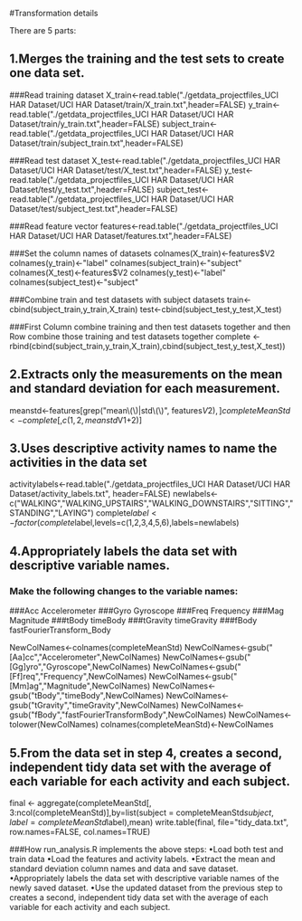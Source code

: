 #Transformation details

There are 5 parts:

## 1.Merges the training and the test sets to create one data set.

###Read training dataset
X_train<-read.table("./getdata_projectfiles_UCI HAR Dataset/UCI HAR Dataset/train/X_train.txt",header=FALSE) 
y_train<-read.table("./getdata_projectfiles_UCI HAR Dataset/UCI HAR Dataset/train/y_train.txt",header=FALSE)
subject_train<-read.table("./getdata_projectfiles_UCI HAR Dataset/UCI HAR Dataset/train/subject_train.txt",header=FALSE)

###Read test dataset
X_test<-read.table("./getdata_projectfiles_UCI HAR Dataset/UCI HAR Dataset/test/X_test.txt",header=FALSE) 
y_test<-read.table("./getdata_projectfiles_UCI HAR Dataset/UCI HAR Dataset/test/y_test.txt",header=FALSE)
subject_test<-read.table("./getdata_projectfiles_UCI HAR Dataset/UCI HAR Dataset/test/subject_test.txt",header=FALSE)

###Read feature vector
features<-read.table("./getdata_projectfiles_UCI HAR Dataset/UCI HAR Dataset/features.txt",header=FALSE) 

###Set the column names of datasets
colnames(X_train)<-features$V2
colnames(y_train)<-"label"
colnames(subject_train)<-"subject"
colnames(X_test)<-features$V2
colnames(y_test)<-"label"
colnames(subject_test)<-"subject"

###Combine train and test datasets with subject datasets
train<-cbind(subject_train,y_train,X_train)
test<-cbind(subject_test,y_test,X_test)

###First Column combine training and then test datasets together and then Row combine those training and test datasets together
complete <- rbind(cbind(subject_train,y_train,X_train),cbind(subject_test,y_test,X_test)) 

## 2.Extracts only the measurements on the mean and standard deviation for each measurement. 
meanstd<-features[grep("mean\\(\\)|std\\(\\)", features$V2),]
completeMeanStd<-complete[,c(1, 2, meanstd$V1+2)]

## 3.Uses descriptive activity names to name the activities in the data set
activitylabels<-read.table("./getdata_projectfiles_UCI HAR Dataset/UCI HAR Dataset/activity_labels.txt", header=FALSE) 
newlabels<-c("WALKING","WALKING_UPSTAIRS","WALKING_DOWNSTAIRS","SITTING","STANDING","LAYING")
complete$label<-factor(complete$label,levels=c(1,2,3,4,5,6),labels=newlabels)

## 4.Appropriately labels the data set with descriptive variable names.
### Make the following changes to the variable names:
###Acc	    Accelerometer
###Gyro	    Gyroscope
###Freq	    Frequency
###Mag	    Magnitude
###tBody     timeBody
###tGravity	timeGravity
###fBody	    fastFourierTransform_Body

NewColNames<-colnames(completeMeanStd)
NewColNames<-gsub("[Aa]cc","Accelerometer",NewColNames)
NewColNames<-gsub("[Gg]yro","Gyroscope",NewColNames)
NewColNames<-gsub("[Ff]req","Frequency",NewColNames)
NewColNames<-gsub("[Mm]ag","Magnitude",NewColNames)
NewColNames<-gsub("tBody","timeBody",NewColNames)
NewColNames<-gsub("tGravity","timeGravity",NewColNames)
NewColNames<-gsub("fBody","fastFourierTransformBody",NewColNames)
NewColNames<-tolower(NewColNames)
colnames(completeMeanStd)<-NewColNames

## 5.From the data set in step 4, creates a second, independent tidy data set with the average of each variable for each activity and each subject.
final <- aggregate(completeMeanStd[, 3:ncol(completeMeanStd)],by=list(subject = completeMeanStd$subject,label = completeMeanStd$label),mean) 
write.table(final, file="tidy_data.txt", row.names=FALSE, col.names=TRUE)

###How  run_analysis.R  implements the above steps:
•Load both test and train data
•Load the features and activity labels.
•Extract the mean and standard deviation column names and data and save dataset.
•Appropriately labels the data set with descriptive variable names of the newly saved dataset.
•Use the updated dataset from the previous step to creates a second, independent tidy data set with the average of each variable for each activity and each subject.
